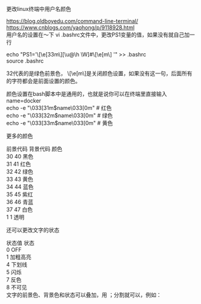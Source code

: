 更改linux终端中用户名颜色

https://blog.oldboyedu.com/command-line-terminal/  
https://www.cnblogs.com/yaohong/p/9118928.html  
用户名的设置在～下 vi .bashrc文件中，更改PS1变量的值，如果没有就自己加一行  
  
echo "PS1='\\[\\e[33m\\][\\u\@\\h \\W]\#\\[\\e[m\\] '" \>\> .bashrc  
source .bashrc  
  
32代表的是绿色前景色，
\\[\\e[m\\]是关闭颜色设置，如果没有这一句，后面所有的字符都会是前面设置的颜色。  
  
颜色设置在bash脚本中是通用的，也就是说你可以在终端里直接输入  
name=docker  
echo -e "\\033[31m\$name\\033[0m" \# 红色  
echo -e "\\033[32m\$name\\033[0m" \# 绿色  
echo -e "\\033[33m\$name\\033[0m" \# 黄色  
  
更多的颜色  
  
前景代码 背景代码 颜色  
30 40 黑色  
31 41 红色  
32 42 绿色  
33 43 黄色  
34 44 蓝色  
35 45 紫红  
36 46 青蓝  
37 47 白色  
1 1 透明  
  
还可以更改文字的状态  
  
状态值 状态  
0 OFF  
1 加粗高亮  
4 下划线  
5 闪烁  
7 反色  
8 不可见  
文字的前景色、背景色和状态可以叠加，用 ；分割就可以，例如：
